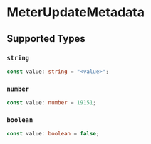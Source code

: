 # MeterUpdateMetadata


## Supported Types

### `string`

```typescript
const value: string = "<value>";
```

### `number`

```typescript
const value: number = 19151;
```

### `boolean`

```typescript
const value: boolean = false;
```

